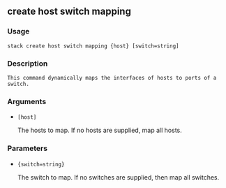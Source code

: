 ## create host switch mapping

### Usage

`stack create host switch mapping {host} [switch=string]`

### Description


	This command dynamically maps the interfaces of hosts to ports of a switch.

	

### Arguments

* `[host]`

   The hosts to map. If no hosts are supplied, map all hosts.


### Parameters
* `{switch=string}`

   The switch to map. If no switches are supplied, then map all switches.


